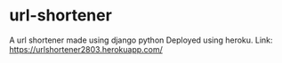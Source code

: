 # url-shortener
A url shortener made using django python
Deployed using heroku. Link: https://urlshortener2803.herokuapp.com/
